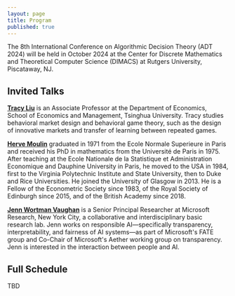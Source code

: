 ```yaml
---
layout: page
title: Program
published: true
---
```


The 8th International Conference on Algorithmic Decision Theory (ADT 2024) will be held in October 2024 at the Center for Discrete Mathematics and Theoretical Computer Science (DIMACS) at Rutgers University, Piscataway, NJ. 


## Invited Talks

**[Tracy Liu](https://tracyxliu.com/)** is an Associate Professor at the Department of Economics, School of Economics and Management, Tsinghua University. Tracy studies behavioral market design and behavioral game theory, such as the design of innovative markets and transfer of learning between repeated games.

**[Herve Moulin](https://www.gla.ac.uk/schools/business/staff/hervemoulin/)** graduated in 1971 from the Ecole Normale Superieure in Paris and received his PhD in mathematics from the Université de Paris in 1975. After teaching at the Ecole Nationale de la Statistique et Administration Economique and Dauphine University in Paris, he moved to the USA in 1984, first to the Virginia Polytechnic Institute and State University, then to Duke and Rice Universities. He joined the University of Glasgow in 2013. He is a Fellow of the Econometric Society since 1983, of the Royal Society of Edinburgh since 2015, and of the British Academy since 2018.

**[Jenn Wortman Vaughan](https://www.jennwv.com/)** is a Senior Principal Researcher at Microsoft Research, New York City, a collaborative and interdisciplinary basic research lab. Jenn works on responsible AI—specifically transparency, interpretability, and fairness of AI systems—as part of Microsoft's FATE group and Co-Chair of Microsoft's Aether working group on transparency. Jenn is interested in the interaction between people and AI.


## Full Schedule

TBD

<!---
| Time | Session | Topic | Structure |
|:----------:|:-------------:|:------:|:------:|
---!>